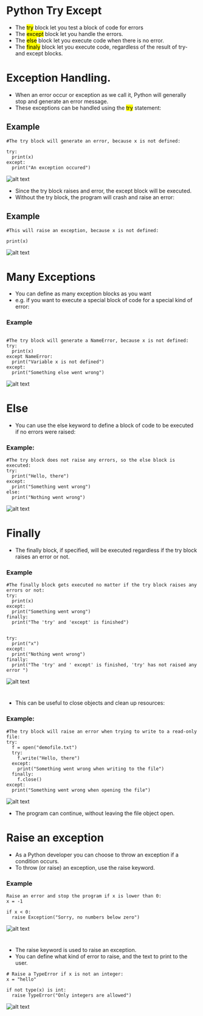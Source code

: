 # Python Try Except

- The <mark>try</mark> block let you test a block of code for errors
- The <mark>except</mark> block let you handle the errors.
- The <mark>else</mark> block let you execute code when there is no error.
- The <mark>finaly</mark> block let you execute code, regardless of the result of try- and except blocks.

#

# Exception Handling.

- When an error occur or exception as we call it, Python will generally stop and generate an error message.
- These exceptions can be handled using the <mark>try</mark> statement:

## Example

```
#The try block will generate an error, because x is not defined:

try:
  print(x)
except:
  print("An exception occured")

```

![alt text](./images/image.png)

- Since the try block raises and error, the except block will be executed.
- Without the try block, the program will crash and raise an error:

## Example

```
#This will raise an exception, because x is not defined:

print(x)
```

![alt text](./images/image-1.png)

#

# Many Exceptions

- You can define as many exception blocks as you want
- e.g. if you want to execute a special block of code for a special kind of error:

### Example

```

#The try block will generate a NameError, because x is not defined:
try:
  print(x)
except NameError:
  print("Variable x is not defined")
except:
  print("Something else went wrong")

```

![alt text](./images/image-2.png)

#

# Else

- You can use the else keyword to define a block of code to be executed if no errors were raised:

### Example:

```
#The try block does not raise any errors, so the else block is executed:
try:
  print("Hello, there")
except:
  print("Something went wrong")
else:
  print("Nothing went wrong")
```

![alt text](./images/image-3.png)

#

# Finally

- The finally block, if specified, will be executed regardless if the try block raises an error or not.

### Example

```
#The finally block gets executed no matter if the try block raises any errors or not:
try:
  print(x)
except:
  print("Something went wrong")
finally:
  print("The 'try' and 'except' is finished")


try:
  print("x")
except:
  print("Nothing went wrong")
finally:
  print("The 'try' and ' except' is finished, 'try' has not raised any error ")
```

![alt text](./images/image-4.png)

#

- This can be useful to close objects and clean up resources:

### Example:

```
#The try block will raise an error when trying to write to a read-only file:
try:
  f = open("demofile.txt")
  try:
    f.write("Hello, there")
  except:
    print("Something went wrong when writing to the file")
  finally:
    f.close()
except:
  print("Something went wrong when opening the file")
```

![alt text](./images/image-5.png)

- The program can continue, without leaving the file object open.

#

# Raise an exception

- As a Python developer you can choose to throw an exception if a condition occurs.
- To throw (or raise) an exception, use the raise keyword.

### Example

```
Raise an error and stop the program if x is lower than 0:
x = -1

if x < 0:
  raise Exception("Sorry, no numbers below zero")

```

![alt text](./images/image-6.png)

#

- The raise keyword is used to raise an exception.
- You can define what kind of error to raise, and the text to print to the user.

```
# Raise a TypeError if x is not an integer:
x = "hello"

if not type(x) is int:
  raise TypeError("Only integers are allowed")
```

![alt text](./images/image.png)

#
